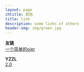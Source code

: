 ```yaml
---
layout: page
chtitle: 其他
title: link
description: some links of others
header-img: img/green.jpg
---
```


**友链**  
[一个简单的oier](http://tchoi.club/)  

**YZZL**  
[2.0](/blog/2018/08/26/YZZL_new2.0/)  

<script language="javascript">
function creadiv(l,r,t)
{ //l是距左的距离,r是距右的距离,t是要显示的文本内容
var dd=document.createElement("div");
dd.style.position="absolute";
dd.style.left=l+"px";
dd.style.right=r+"px"
dd.innerText=t;
document.body.appendChild(dd);
}
</script>
